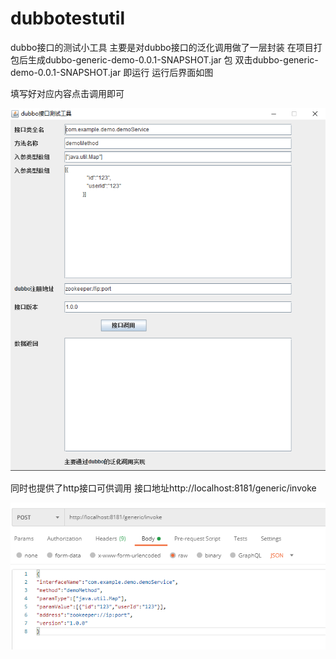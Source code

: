# dubbotestutil
dubbo接口的测试小工具
主要是对dubbo接口的泛化调用做了一层封装
在项目打包后生成dubbo-generic-demo-0.0.1-SNAPSHOT.jar 包
双击dubbo-generic-demo-0.0.1-SNAPSHOT.jar 即运行
运行后界面如图


填写好对应内容点击调用即可

![1](https://github.com/zhaoxj0217/dubbotestutil/blob/main/dubbotestutil.png)



同时也提供了http接口可供调用
接口地址http://localhost:8181/generic/invoke

![2](https://github.com/zhaoxj0217/dubbotestutil/blob/main/dubbotestutil2.png)
